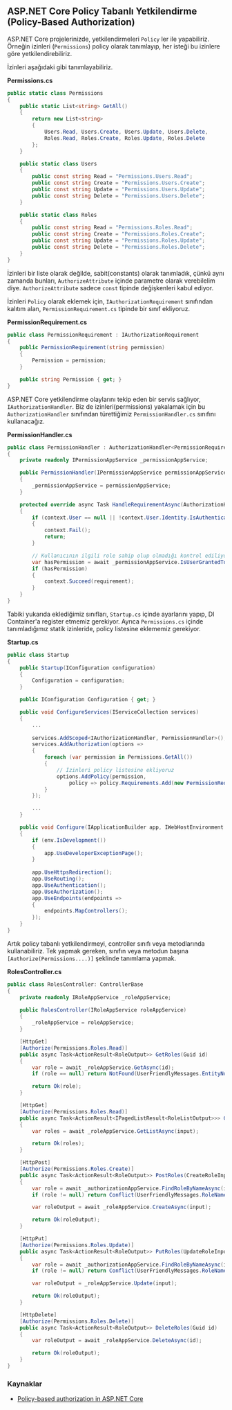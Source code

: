 ## ASP.NET Core Policy Tabanlı Yetkilendirme (Policy-Based Authorization)

ASP.NET Core projelerinizde, yetkilendirmeleri `Policy` ler ile yapabiliriz. 
Örneğin izinleri (`Permissions`) policy olarak tanımlayıp, her isteği bu izinlere göre yetkilendirebiliriz.

İzinleri aşağıdaki gibi tanımlayabiliriz.

**Permissions.cs**

````c#
public static class Permissions
{
    public static List<string> GetAll()
    {
        return new List<string>
        {
            Users.Read, Users.Create, Users.Update, Users.Delete,
            Roles.Read, Roles.Create, Roles.Update, Roles.Delete
        };
    }

    public static class Users
    {
        public const string Read = "Permissions.Users.Read";
        public const string Create = "Permissions.Users.Create";
        public const string Update = "Permissions.Users.Update";
        public const string Delete = "Permissions.Users.Delete";
    }

    public static class Roles
    {
        public const string Read = "Permissions.Roles.Read";
        public const string Create = "Permissions.Roles.Create";
        public const string Update = "Permissions.Roles.Update";
        public const string Delete = "Permissions.Roles.Delete";
    }
}
````

İzinleri bir liste olarak değilde, sabit(constants) olarak tanımladık, çünkü aynı zamanda bunları, `AuthorizeAttribute` içinde parametre olarak verebilelim diye. `AuthorizeAttribute` sadece `const` tipinde değişkenleri kabul ediyor.

İzinleri `Policy` olarak eklemek için, `IAuthorizationRequirement` sınıfından kalıtım alan, `PermissionRequirement.cs` tipinde bir sınıf ekliyoruz. 

**PermissionRequirement.cs**

````c#
public class PermissionRequirement : IAuthorizationRequirement
{
    public PermissionRequirement(string permission)
    {
        Permission = permission;
    }

    public string Permission { get; }
}
````

ASP.NET Core yetkilendirme olaylarını tekip eden bir servis sağlıyor, `IAuthorizationHandler`. Biz de izinleri(permissions) yakalamak için bu `AuthorizationHandler` sınıfından türettiğimiz `PermissionHandler.cs` sınıfını kullanacağız.

**PermissionHandler.cs**

````c#
public class PermissionHandler : AuthorizationHandler<PermissionRequirement>
{
    private readonly IPermissionAppService _permissionAppService;

    public PermissionHandler(IPermissionAppService permissionAppService)
    {
        _permissionAppService = permissionAppService;
    }

    protected override async Task HandleRequirementAsync(AuthorizationHandlerContext context, PermissionRequirement requirement)
    {
        if (context.User == null || !context.User.Identity.IsAuthenticated)
        {
            context.Fail();
            return;
        }

        // Kullanıcının ilgili role sahip olup olmadığı kontrol ediliyor.
        var hasPermission = await _permissionAppService.IsUserGrantedToPermissionAsync(context.User.Identity.Name, requirement.Permission);
        if (hasPermission)
        {
            context.Succeed(requirement);
        }
    }
}
````

Tabiki yukarıda eklediğimiz sınıfları, `Startup.cs` içinde ayarlarını yapıp, DI Container'a register etmemiz gerekiyor.
Ayrıca `Permissions.cs` içinde tanımladığımız statik izinleride, policy listesine eklememiz gerekiyor.

**Startup.cs**

````c#
public class Startup
{
    public Startup(IConfiguration configuration)
    {
        Configuration = configuration;
    }

    public IConfiguration Configuration { get; }

    public void ConfigureServices(IServiceCollection services)
    {
        ...
        
        services.AddScoped<IAuthorizationHandler, PermissionHandler>();
        services.AddAuthorization(options =>
        {
            foreach (var permission in Permissions.GetAll())
            {
                // İzinleri policy listesine ekliyoruz
                options.AddPolicy(permission,
                    policy => policy.Requirements.Add(new PermissionRequirement(permission)));
            }
        });

        ...
    }

    public void Configure(IApplicationBuilder app, IWebHostEnvironment env)
    {
        if (env.IsDevelopment())
        {
            app.UseDeveloperExceptionPage();
        }
        
        app.UseHttpsRedirection();
        app.UseRouting();
        app.UseAuthentication();
        app.UseAuthorization();
        app.UseEndpoints(endpoints =>
        {
            endpoints.MapControllers();
        });
    }
}
````

Artık policy tabanlı yetkilendirmeyi, controller sınıfı veya metodlarında kullanabiliriz. Tek yapmak gereken, sınıfın veya metodun başına `[Authorize(Permissions....)]` şeklinde tanımlama yapmak.

**RolesController.cs**

````c#
public class RolesController: ControllerBase
{
    private readonly IRoleAppService _roleAppService;

    public RolesController(IRoleAppService roleAppService)
    {
        _roleAppService = roleAppService;
    }

    [HttpGet]
    [Authorize(Permissions.Roles.Read)]
    public async Task<ActionResult<RoleOutput>> GetRoles(Guid id)
    {
        var role = await _roleAppService.GetAsync(id);
        if (role == null) return NotFound(UserFriendlyMessages.EntityNotFound);

        return Ok(role);
    }

    [HttpGet]
    [Authorize(Permissions.Roles.Read)]
    public async Task<ActionResult<IPagedListResult<RoleListOutput>>> GetRoles(PagedListInput input)
    {
        var roles = await _roleAppService.GetListAsync(input);

        return Ok(roles);
    }

    [HttpPost]
    [Authorize(Permissions.Roles.Create)]
    public async Task<ActionResult<RoleOutput>> PostRoles(CreateRoleInput input)
    {
        var role = await _authorizationAppService.FindRoleByNameAsync(input.Name);
        if (role != null) return Conflict(UserFriendlyMessages.RoleNameAlreadyExist);

        var roleOutput = await _roleAppService.CreateAsync(input);

        return Ok(roleOutput);
    }

    [HttpPut]
    [Authorize(Permissions.Roles.Update)]
    public async Task<ActionResult<RoleOutput>> PutRoles(UpdateRoleInput input)
    {
        var role = await _authorizationAppService.FindRoleByNameAsync(input.Name);
        if (role != null) return Conflict(UserFriendlyMessages.RoleNameAlreadyExist);

        var roleOutput = _roleAppService.Update(input);

        return Ok(roleOutput);
    }

    [HttpDelete]
    [Authorize(Permissions.Roles.Delete)]
    public async Task<ActionResult<RoleOutput>> DeleteRoles(Guid id)
    {
        var roleOutput = await _roleAppService.DeleteAsync(id);

        return Ok(roleOutput);
    }
}
````

### Kaynaklar

- [Policy-based authorization in ASP.NET Core](https://docs.microsoft.com/en-us/aspnet/core/security/authorization/policies?view=aspnetcore-3.1)

